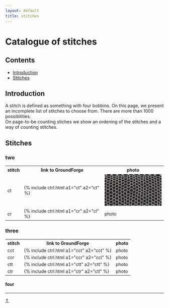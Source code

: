 ```yaml
---
layout: default
title: stitches
---
```


# Catalogue of stitches

## Contents

* [Introduction](#introduction)
* [Stitches](#stitches)

## Introduction

A stitch is defined as something with four bobbins.
On this page, we present an incomplete list of stitches to choose from. There are more than 1000 possibilities.   
On page-to-be counting stiches we show an ordening of the stitches and a way of counting stitches.   

## Stitches
### two   

<table>
  <tr><th>stitch</th><th>link to GroundForge</th><th>photo</th>
  </tr>
  <tr>
    <td>ct</td>
    <td>{% include ctrl.html a1="ct" a2="ct" %}</td>
    <td><img src="../images/ctrl/ASN03.jpg" width=200px height=100px></td>
  </tr>
  <tr>
    <td>cr</td>
      <td>{% include ctrl.html a1="cr" a2="cl" %}
    </td>
    <td>photo</td>
  </tr>
 </table>
  

### three    

<table>
  <tr><th>stitch</th><th>link to GroundForge</th><th>photo</th>
  <tr>
    <td>cct</td>
      <td>{% include ctrl.html a1="cct" a2="cct" %}
    </td>
    <td>photo</td>
  </tr>
 <tr>
    <td>ccr</td>
      <td>{% include ctrl.html a1="ccr" a2="ccl" %}
    </td>
    <td>photo</td>
  </tr>
  <tr>
    <td>ctt</td>
      <td>{% include ctrl.html a1="ctt" a2="ctt" %}
    </td>
    <td>photo</td>
  </tr>
  <tr>
    <td>ctr</td>
      <td>{% include ctrl.html a1="ctr" a2="ctl" %}
    </td>
    <td>photo</td>
  </tr>
</table>


#### four

***
[&uArr;]()




